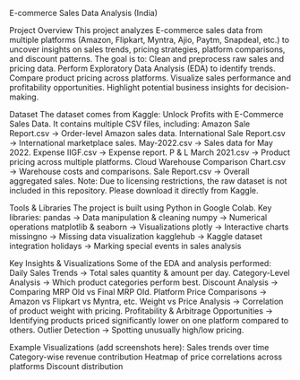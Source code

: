E-commerce Sales Data Analysis (India)

Project Overview
This project analyzes E-commerce sales data from multiple platforms (Amazon, Flipkart, Myntra, Ajio, Paytm, Snapdeal, etc.) to uncover insights on sales trends, pricing strategies, platform comparisons, and discount patterns.
The goal is to:
Clean and preprocess raw sales and pricing data.
Perform Exploratory Data Analysis (EDA) to identify trends.
Compare product pricing across platforms.
Visualize sales performance and profitability opportunities.
Highlight potential business insights for decision-making.

Dataset
The dataset comes from Kaggle: Unlock Profits with E-Commerce Sales Data.
It contains multiple CSV files, including:
Amazon Sale Report.csv → Order-level Amazon sales data.
International Sale Report.csv → International marketplace sales.
May-2022.csv → Sales data for May 2022.
Expense IIGF.csv → Expense report.
P & L March 2021.csv → Product pricing across multiple platforms.
Cloud Warehouse Comparison Chart.csv → Warehouse costs and comparisons.
Sale Report.csv → Overall aggregated sales.
 Note: Due to licensing restrictions, the raw dataset is not included in this repository. Please download it directly from Kaggle.

Tools & Libraries
The project is built using Python in Google Colab.
Key libraries:
pandas → Data manipulation & cleaning
numpy → Numerical operations
matplotlib & seaborn → Visualizations
plotly → Interactive charts
missingno → Missing data visualization
kagglehub → Kaggle dataset integration
holidays → Marking special events in sales analysis

Key Insights & Visualizations
Some of the EDA and analysis performed:
Daily Sales Trends → Total sales quantity & amount per day.
Category-Level Analysis → Which product categories perform best.
Discount Analysis → Comparing MRP Old vs Final MRP Old.
Platform Price Comparisons → Amazon vs Flipkart vs Myntra, etc.
Weight vs Price Analysis → Correlation of product weight with pricing.
Profitability & Arbitrage Opportunities → Identifying products priced significantly lower on one platform compared to others.
Outlier Detection → Spotting unusually high/low pricing.

Example Visualizations (add screenshots here):
Sales trends over time
Category-wise revenue contribution
Heatmap of price correlations across platforms
Discount distribution
